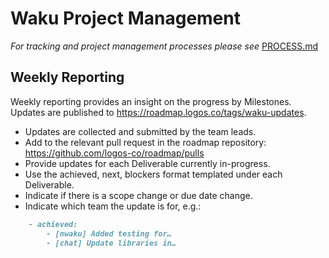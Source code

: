 # Waku Project Management

*For tracking and project management processes please see* [PROCESS.md](./PROCESS.md)

## Weekly Reporting

Weekly reporting provides an insight on the progress by Milestones. Updates are published to https://roadmap.logos.co/tags/waku-updates.

- Updates are collected and submitted by the team leads.
- Add to the relevant pull request in the roadmap repository: https://github.com/logos-co/roadmap/pulls
- Provide updates for each Deliverable currently in-progress.
- Use the achieved, next, blockers format templated under each Deliverable.
- Indicate if there is a scope change or due date change.
- Indicate which team the update is for, e.g.:
```md
    - achieved:
        - [nwaku] Added testing for…
        - [chat] Update libraries in…
```
